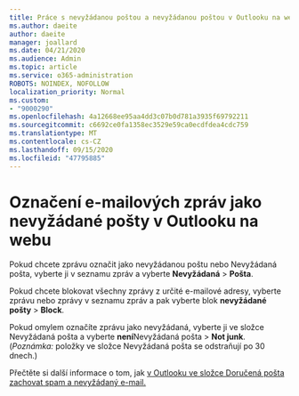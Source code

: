 ```yaml
---
title: Práce s nevyžádanou poštou a nevyžádanou poštou v Outlooku na webu
ms.author: daeite
author: daeite
manager: joallard
ms.date: 04/21/2020
ms.audience: Admin
ms.topic: article
ms.service: o365-administration
ROBOTS: NOINDEX, NOFOLLOW
localization_priority: Normal
ms.custom:
- "9000290"
ms.openlocfilehash: 4a12668ee95aa4dd3c07b0d781a3935f69792211
ms.sourcegitcommit: c6692ce0fa1358ec3529e59ca0ecdfdea4cdc759
ms.translationtype: MT
ms.contentlocale: cs-CZ
ms.lasthandoff: 09/15/2020
ms.locfileid: "47795885"
---
```

# <a name="mark-email-messages-as-junk-in-outlook-on-the-web"></a>Označení e-mailových zpráv jako nevyžádané pošty v Outlooku na webu

Pokud chcete zprávu označit jako nevyžádanou poštu nebo Nevyžádaná pošta, vyberte ji v seznamu zpráv a vyberte **Nevyžádaná**  >  **Pošta**.

Pokud chcete blokovat všechny zprávy z určité e-mailové adresy, vyberte zprávu nebo zprávy v seznamu zpráv a pak vyberte blok **nevyžádané pošty**  >  **Block**.

Pokud omylem označíte zprávu jako nevyžádaná, vyberte ji ve složce Nevyžádaná pošta a vyberte **není**Nevyžádaná pošta  >  **Not junk**. (*Poznámka:* položky ve složce Nevyžádaná pošta se odstraňují po 30 dnech.)

Přečtěte si další informace o tom, jak [v Outlooku ve složce Doručená pošta zachovat spam a nevyžádaný e-mail.](https://support.office.com/article/db786e79-54e2-40cc-904f-d89d57b7f41d)